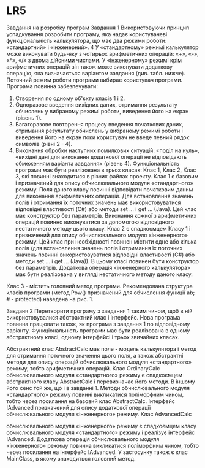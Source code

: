 # LR5

Завдання на розробку програм 
Завдання 1 
Використовуючи принцип успадкування розробити програму, яка надає користувачеві функціональність калькулятора, що має два режими роботи: «стандартний» і «інженерний». 
4 
У «стандартному» режимі калькулятор може виконувати будь-яку з чотирьох арифметичних операцій: «+», «-», «*», «/» з двома дійсними числами. У «інженерному» режимі крім арифметичних операцій він також може виконувати додаткову операцію, яка визначається варіантом завдання (див. табл. нижче). Поточний режим роботи програми вибирає користувач програми. 
Програма повинна забезпечувати: 
1. Створення по одному об'єкту класів 1 і 2. 
2. Одноразове введення вихідних даних, отримання результату обчислень у вибраному режимі роботи, виведення його на екран (рівень 1). 
3. Багаторазове повторення процесу введення початкових даних, отримання результату обчислень у вибраному режимі роботи і виведення його на екран поки користувач не введе певний рядок символів (рівні 2 - 4). 
4. Виконання обробки наступних помилкових ситуацій: «поділ на нуль», «вихідні дані для виконання додаткової операції не відповідають обмеженням варіанта завдання» (рівень 4). 
Функціональність програми має бути реалізована в трьох класах: Клас 1, Клас 2, Клас 3, які повинні знаходитися в різних файлах проекту. 
Клас 1 є базовим і призначений для опису обчислювального модуля «стандартного» режиму. Поля даного класу повинні відповідати початковим даним для виконання арифметичних операцій. Для встановлення значень полів і отримання їх поточних значень має використовуватися відповідні властивості (C#) або методи set ... і get ... (Java). Цей клас має конструктор без параметрів. Виконання кожної з арифметичних операцій повинно виконуватися за допомогою відповідного нестатичного методу цього класу. 
Клас 2 є спадкоємцем Класу 1 і призначений для опису обчислювального модуля «інженерного» режиму. Цей клас при необхідності повинен містити одне або кілька полів (для встановлення значень полів і отримання їх поточних значень повинні використовуватися відповідні властивості (C#) або методи set ... і get ... (Java)). В цьому класі повинен бути конструктор без параметрів. Додаткова операція «інженерного калькулятора» має бути реалізована у вигляді нестатичного методу даного класу. 

Клас 3 - містить головний метод програми. 
Рекомендована структура класів програми (метод Pow() призначений для обчислення функції ab; # - protected) наведена на рис. 1. 

Завданя 2 
Перетворити програму з завдання 1 таким чином, щоб в ній використовувалися абстрактний клас і інтерфейс. Нова програма повинна працювати також, як програма з завдання 1 по відповідному варіанту. 
Функціональність програми має бути реалізована в одному абстрактному класі, одному інтерфейсі і трьох звичайних класах.

Абстрактний клас AbstractCalc має поле - модель калькулятора і метод для отримання поточного значення цього поля, а також абстрактні методи для опису операцій обчислювального модуля «стандартного» режиму, тобто арифметичних операцій. Клас OrdinaryCalc обчислювального модуля «стандартного» режиму є спадкоємцем абстрактного класу AbstractCalc і перевизначає його методи. В іншому його сенс той же, що і в завданні 1. Методи обчислювального модуля «стандартного» режиму повинні викликатися поліморфним чином, тобто через посилання на базовий клас AbstractCalc. 
Інтерфейс IAdvanced призначений для опису додаткової операції обчислювального модуля «інженерного» режиму. Клас AdvancedCalc 

обчислювального модуля «інженерного» режиму є спадкоємцем класу обчислювального модуля «стандартного» режиму і реалізує інтерфейс IAdvanced. Додаткова операція обчислювального модуля «інженерного» режиму повинна викликатися поліморфним чином, тобто через посилання на інтерфейс IAdvanced. 
У застосунку також є клас MainClass, в якому знаходиться головний метод. 

